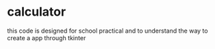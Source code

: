 # calculator
this code is designed for school practical and to understand the way to create a app through tkinter

